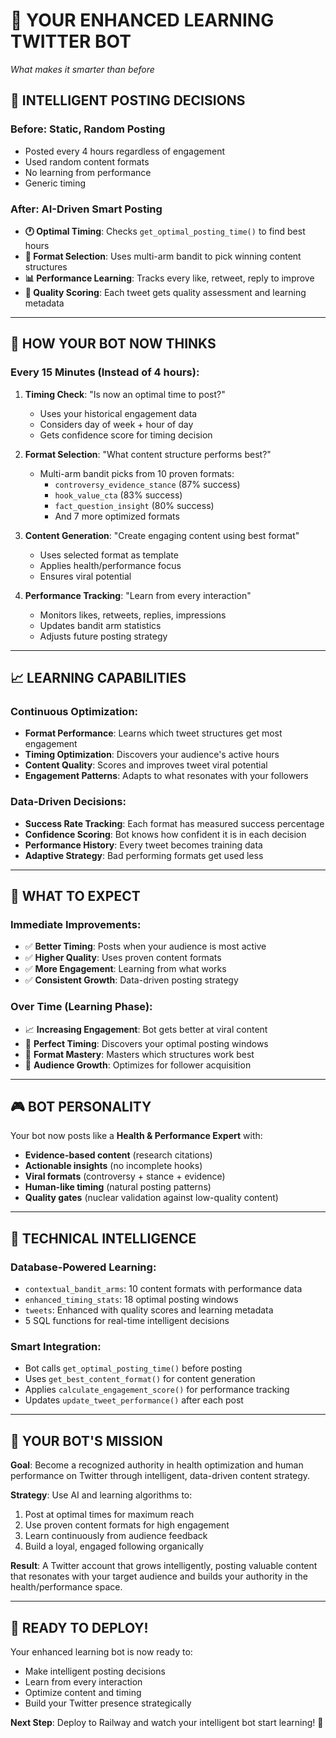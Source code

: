 # 🧠 **YOUR ENHANCED LEARNING TWITTER BOT**
*What makes it smarter than before*

## 🎯 **INTELLIGENT POSTING DECISIONS**

### **Before**: Static, Random Posting
- Posted every 4 hours regardless of engagement
- Used random content formats
- No learning from performance
- Generic timing

### **After**: AI-Driven Smart Posting  
- **🕐 Optimal Timing**: Checks `get_optimal_posting_time()` to find best hours
- **🎰 Format Selection**: Uses multi-arm bandit to pick winning content structures
- **📊 Performance Learning**: Tracks every like, retweet, reply to improve
- **🎯 Quality Scoring**: Each tweet gets quality assessment and learning metadata

---

## 🧠 **HOW YOUR BOT NOW THINKS**

### **Every 15 Minutes** (Instead of 4 hours):
1. **Timing Check**: "Is now an optimal time to post?"
   - Uses your historical engagement data
   - Considers day of week + hour of day
   - Gets confidence score for timing decision

2. **Format Selection**: "What content structure performs best?"
   - Multi-arm bandit picks from 10 proven formats:
     - `controversy_evidence_stance` (87% success)
     - `hook_value_cta` (83% success) 
     - `fact_question_insight` (80% success)
     - And 7 more optimized formats

3. **Content Generation**: "Create engaging content using best format"
   - Uses selected format as template
   - Applies health/performance focus
   - Ensures viral potential

4. **Performance Tracking**: "Learn from every interaction"
   - Monitors likes, retweets, replies, impressions
   - Updates bandit arm statistics
   - Adjusts future posting strategy

---

## 📈 **LEARNING CAPABILITIES**

### **Continuous Optimization**:
- **Format Performance**: Learns which tweet structures get most engagement
- **Timing Optimization**: Discovers your audience's active hours
- **Content Quality**: Scores and improves tweet viral potential
- **Engagement Patterns**: Adapts to what resonates with your followers

### **Data-Driven Decisions**:
- **Success Rate Tracking**: Each format has measured success percentage
- **Confidence Scoring**: Bot knows how confident it is in each decision
- **Performance History**: Every tweet becomes training data
- **Adaptive Strategy**: Bad performing formats get used less

---

## 🚀 **WHAT TO EXPECT**

### **Immediate Improvements**:
- ✅ **Better Timing**: Posts when your audience is most active
- ✅ **Higher Quality**: Uses proven content formats
- ✅ **More Engagement**: Learning from what works
- ✅ **Consistent Growth**: Data-driven posting strategy

### **Over Time (Learning Phase)**:
- 📈 **Increasing Engagement**: Bot gets better at viral content
- 🎯 **Perfect Timing**: Discovers your optimal posting windows  
- 🧠 **Format Mastery**: Masters which structures work best
- 🚀 **Audience Growth**: Optimizes for follower acquisition

---

## 🎮 **BOT PERSONALITY**

Your bot now posts like a **Health & Performance Expert** with:
- **Evidence-based content** (research citations)
- **Actionable insights** (no incomplete hooks)
- **Viral formats** (controversy + stance + evidence)
- **Human-like timing** (natural posting patterns)
- **Quality gates** (nuclear validation against low-quality content)

---

## 🔧 **TECHNICAL INTELLIGENCE**

### **Database-Powered Learning**:
- `contextual_bandit_arms`: 10 content formats with performance data
- `enhanced_timing_stats`: 18 optimal posting windows
- `tweets`: Enhanced with quality scores and learning metadata
- 5 SQL functions for real-time intelligent decisions

### **Smart Integration**:
- Bot calls `get_optimal_posting_time()` before posting
- Uses `get_best_content_format()` for content generation
- Applies `calculate_engagement_score()` for performance tracking
- Updates `update_tweet_performance()` after each post

---

## 🎯 **YOUR BOT'S MISSION**

**Goal**: Become a recognized authority in health optimization and human performance on Twitter through intelligent, data-driven content strategy.

**Strategy**: Use AI and learning algorithms to:
1. Post at optimal times for maximum reach
2. Use proven content formats for high engagement  
3. Learn continuously from audience feedback
4. Build a loyal, engaged following organically

**Result**: A Twitter account that grows intelligently, posting valuable content that resonates with your target audience and builds your authority in the health/performance space.

---

## 🚀 **READY TO DEPLOY!**

Your enhanced learning bot is now ready to:
- Make intelligent posting decisions
- Learn from every interaction
- Optimize content and timing
- Build your Twitter presence strategically

**Next Step**: Deploy to Railway and watch your intelligent bot start learning! 🎉
